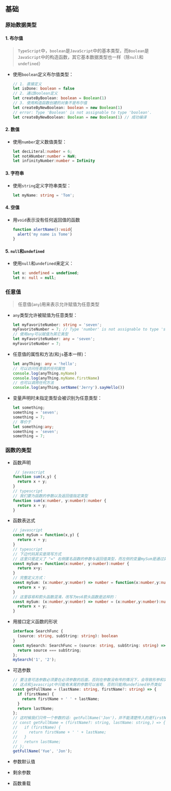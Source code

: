 ## 基础
### 原始数据类型
#### 1. 布尔值
> `TypeScript`中，`boolean`是`JavaScript`中的基本类型，而`Boolean`是`JavaScript`中的构造函数，其它基本数据类型也一样（除`null`和`undefined`）

* 使用`boolean`定义布尔值类型：  
  ```typescript
  // 1. 直接定义
  let isDone: boolean = false
  // 2. 通过Boolean定义
  let createByBoolean: boolean = Boolean(1)
  // 3. 使用构造函数创建的对象不是布尔值
  let createByNewBoolean: boolean = new Boolean(1) 
  // error: Type 'Boolean' is not assignable to type 'boolean'.
  let createByNewBoolean: Boolean = new Boolean(1) // 成功编译
  ```

#### 2. 数值
* 使用`number`定义数值类型：  
  ```typescript
  let decLiteral:number = 6;
  let notANumber:number = NaN;
  let infinityNumber:number = Infinity
  ```
#### 3. 字符串
* 使用`string`定义字符串类型：  
  ```typescript
  let myName: string = 'Tom';
  ```

#### 4. 空值
* 用`void`表示没有任何返回值的函数  
  ```typescript
  function alertName():void{
    alert('my name is Tome')
  }
  ```
  
#### 5. `null`和`undefined`
* 使用`null`和`undefined`来定义：  
  ```typescript
  let u: undefined = undefined;
  let n: null = null;
  ```

### 任意值
> 任意值(`any`)用来表示允许赋值为任意类型  

* `any`类型允许被赋值为任意类型：  
  ```typescript
  let myFavoriteNumber: string = 'seven';
  myFavoriteNumber = 7; // Type 'number' is not assignable to type 'string'
  // 使用any可以赋值为其它类型
  let myFavoriteNumber: any = 'seven';
  myFavoriteNumber = 7;
  ```
* 任意值的属性和方法(和`js`基本一样)：
  ```typescript
  let anyThing: any = 'hello';
  // 可以访问任意值的任何属性
  console.log(anyThing.myName)
  console.log(anyThing.myName.firstName)
  // 也可以调用任何方法
  console.log(anyThing.setName('Jerry').sayHello())
  ```
* 变量声明时未指定类型会被识别为任意类型：  
  ```typescript
  let something;
  something = 'seven';
  something = 7;
  // 等价于
  let something:any;
  something = 'seven';
  something = 7;
  ```
### 函数的类型
* 函数声明
  ```typescript
   // javascript
  function sum(x,y) {
    return x + y;
  }
  // typescript
  // 我们要为函数的参数以及返回值指定类型
  function sum(x:number, y:number):number {
    return x + y;
  }
  ```
* 函数表达式
  ```typescript
  // javascript
  const mySum = function(x,y) {
    return x + y;
  }
  // typescript
  // 下边代码其实是简写方式
  // 这里只是定义了 "=" 右侧匿名函数的参数与返回值类型，而左侧的变量mySum是通过类型推断出来的，并没有进行明确指定
  const mySum = function(x:number, y:number):number {
    return x+y;
  }
  // 完整定义方式：
  const mySum: (x:number,y:number) => number = function(x:number,y:number):number {
    return x + y;
  }
  // 这里容易和箭头函数混淆，改写为es6箭头函数是这样的：
  const mySum: (x:number,y:number) => number = (x:number,y:number):number => {
    return x + y;
  }
  ```
* 用接口定义函数的形状
  ```typescript
  interface SearchFunc {
    (source: string, subString: string): boolean
  }
  const mySearch: SearchFunc = (source: string, subString: string) => {
    return source === subString;
  };
  mySearch('1', '2');
  ```
* 可选参数
  ```typescript
  // 要注意可选参数必须要在必须参数的后面，否则在参数没有传的情况下，会导致形参和实参的对应出错
  // 这点和javascript中只能有末尾的参数可以省略，否则只能用undefined补齐类似
  const getFullName = (lastName: string, firstName?: string) => {
    if (firstName) {
      return firstName + ' ' + lastName;
    }
    return lastName;
  };
  // 这时候我们只传一个参数的话: getFullName('Jon')，并不能清楚传入的是firstName还是lastName
  // const getFullName = (firstName?: string, lastName: string,) => {
  //   if (firstName) {
  //     return firstName + ' ' + lastName;
  //   }
  //   return lastName;
  // };
  getFullName('Yue', 'Jon');
  ```
* 参数默认值

* 剩余参数

* 函数重载
